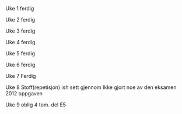 Uke 1 
ferdig

Uke 2
ferdig

Uke 3 
ferdig

Uke 4
ferdig

Uke 5
ferdig

Uke 6
ferdig

Uke 7
Ferdig

Uke 8
Stoff(repetisjon) ish sett gjennom
Ikke gjort noe av den eksamen 2012 oppgaven 

Uke 9 
oblig 4 tom. del E5

